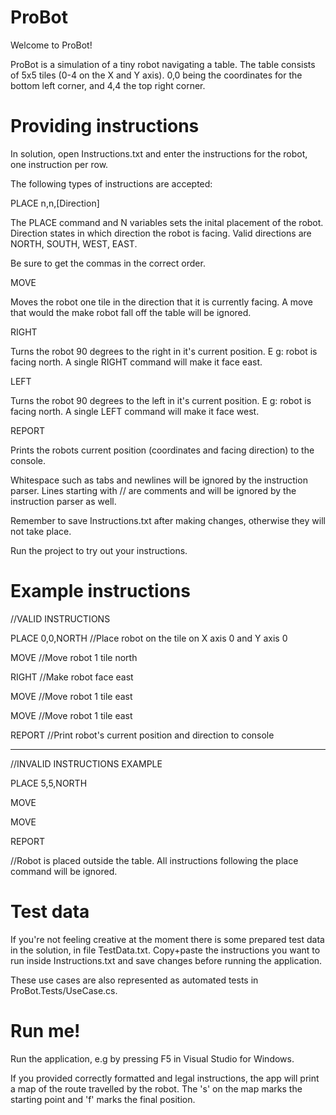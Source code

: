 # ProBot
Welcome to ProBot!

ProBot is a simulation of a tiny robot navigating a table. The table consists of 5x5 tiles (0-4 on the X and Y axis). 
0,0 being the coordinates for the bottom left corner, and 4,4 the top right corner.

# Providing instructions

In solution, open Instructions.txt and enter the instructions for the robot, one instruction per row.

The following types of instructions are accepted:

PLACE n,n,[Direction] 

The PLACE command and N variables sets the inital placement of the robot. 
Direction states in which direction the robot is facing. Valid directions are NORTH, SOUTH, WEST, EAST.

Be sure to get the commas in the correct order.

MOVE

Moves the robot one tile in the direction that it is currently facing. A move that would the make robot fall off the table will be ignored.

RIGHT

Turns the robot 90 degrees to the right in it's current position. E g: robot is facing north. A single RIGHT command will make it face east.

LEFT

Turns the robot 90 degrees to the left in it's current position. E g: robot is facing north. A single LEFT command will make it face west.

REPORT

Prints the robots current position (coordinates and facing direction) to the console. 



Whitespace such as tabs and newlines will be ignored by the instruction parser.
Lines starting with // are comments and will be ignored by the instruction parser as well.

Remember to save Instructions.txt after making changes, otherwise they will not take place.

Run the project to try out your instructions.

# Example instructions

//VALID INSTRUCTIONS

PLACE 0,0,NORTH //Place robot on the tile on X axis 0 and Y axis 0

MOVE //Move robot 1 tile north

RIGHT //Make robot face east

MOVE //Move robot 1 tile east

MOVE //Move robot 1 tile east

REPORT //Print robot's current position and direction to console

-----------------------------------

//INVALID INSTRUCTIONS EXAMPLE

PLACE 5,5,NORTH

MOVE

MOVE

REPORT

//Robot is placed outside the table. All instructions following the place command will be ignored.


# Test data

If you're not feeling creative at the moment there is some prepared test data in the solution, in file TestData.txt.
Copy+paste the instructions you want to run inside Instructions.txt and save changes before running the application.

These use cases are also represented as automated tests in ProBot.Tests/UseCase.cs.

# Run me!

Run the application, e.g by pressing F5 in Visual Studio for Windows.

If you provided correctly formatted and legal instructions, the app will print a map of the route travelled by the robot. The 's' on the map marks the starting point and 'f' marks the final position.
